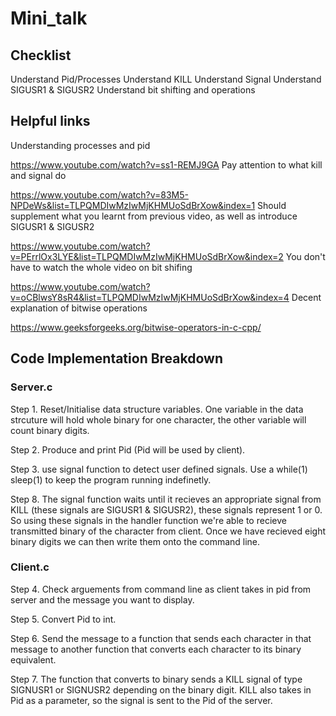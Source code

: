 # Mini_talk

## Checklist

Understand Pid/Processes
Understand KILL
Understand Signal
Understand SIGUSR1 & SIGUSR2
Understand bit shifting and operations

## Helpful links

Understanding processes and pid

https://www.youtube.com/watch?v=ss1-REMJ9GA
Pay attention to what kill and signal do

https://www.youtube.com/watch?v=83M5-NPDeWs&list=TLPQMDIwMzIwMjKHMUoSdBrXow&index=1
Should supplement what you learnt from previous video, as well as introduce SIGUSR1 & SIGUSR2

https://www.youtube.com/watch?v=PErrlOx3LYE&list=TLPQMDIwMzIwMjKHMUoSdBrXow&index=2
You don't have to watch the whole video on bit shifing

https://www.youtube.com/watch?v=oCBlwsY8sR4&list=TLPQMDIwMzIwMjKHMUoSdBrXow&index=4
Decent explanation of bitwise operations

https://www.geeksforgeeks.org/bitwise-operators-in-c-cpp/
## Code Implementation Breakdown

### Server.c

Step 1. Reset/Initialise data structure variables. One variable in the data strcuture will hold whole binary for one character, the other variable will count binary digits.

Step 2. Produce and print Pid (Pid will be used by client).

Step 3. use signal function to detect user defined signals. Use a while(1) sleep(1) to keep the program running indefinetly.

Step 8. The signal function waits until it recieves an appropriate signal from KILL (these signals are SIGUSR1 & SIGUSR2), these signals represent 1 or 0. So using these signals in the handler function we're able to recieve transmitted binary of the character from client. Once we have recieved eight binary digits we can then write them onto the command line.

### Client.c

Step 4. Check arguements from command line as client takes in pid from server and the message you want to display.

Step 5. Convert Pid to int.

Step 6. Send the message to a function that sends each character in that message to another function that converts each character to its binary equivalent.

Step 7. The function that converts to binary sends a KILL signal of type SIGNUSR1 or SIGNUSR2 depending on the binary digit. KILL also takes in Pid as a parameter, so the signal is sent to the Pid of the server.
